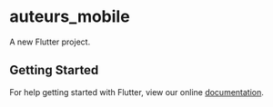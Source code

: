 # auteurs_mobile

A new Flutter project.

## Getting Started

For help getting started with Flutter, view our online
[documentation](http://flutter.io/).
